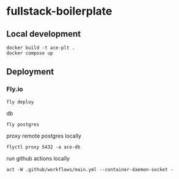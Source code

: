 # fullstack-boilerplate

## Local development

```
docker build -t ace-plt .
docker compose up
```

## Deployment

### Fly.io

```
fly deploy
```

db

```
fly postgres
```
proxy remote postgres locally

```
flyctl proxy 5432 -a ace-db
```

run github actions locally

```
act -W .github/workflows/main.yml --container-daemon-socket -
```
